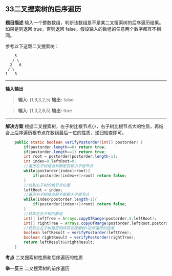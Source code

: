 ## 33二叉搜索树的后序遍历
**题目描述**
输入一个整数数组，判断该数组是不是某二叉搜索树的后序遍历结果。如果是则返回 true，否则返回 false。假设输入的数组的任意两个数字都互不相同。

 

参考以下这颗二叉搜索树：

        5
       / \
      2   6
     / \
    1   3

---
**输入输出**
>**输入:** [1,6,3,2,5]
**输出:** false

>**输入:** [1,3,2,6,5]
**输出:** true

---
**解决方案**
根据二叉搜索树，左子树比根节点小，右子树比根节点大的性质，再结合上后序遍历根节点在数组最后一位的性质，递归检查即可。
```java
    public static boolean verifyPostorder(int[] postorder) {
        if(postorder.length==0) return true;
        if(postorder.length==1) return true;
        int root = postorder[postorder.length-1];
        int index=0,leftRoot=0;
        //遍历左子树结点判断是否都小于根节点
        while(postorder[index]<root){
            if(postorder[index++]>root) return false;
        }
        //找到右子树的根节点位置
        leftRoot = index;
        //遍历右子树结点是不是都大于根节点
        while(index<postorder.length-1){
            if(postorder[index++]<root) return false;
        }
        //获取左右子树的数组
        int[] leftTree = Arrays.copyOfRange(postorder,0,leftRoot);
        int[] rightTree = Arrays.copyOfRange(postorder,leftRoot,postorder.length-1);
        //获取左右子树是否同样符合搜索树+后序遍历的结果
        boolean leftResult = verifyPostorder(leftTree);
        boolean rightResult = verifyPostorder(rightTree);
        return leftResult&&rightResult;
    }
```



**考点**
二叉搜索树性质和后序遍历的性质

**举一反三**
二叉搜索树的前序遍历

